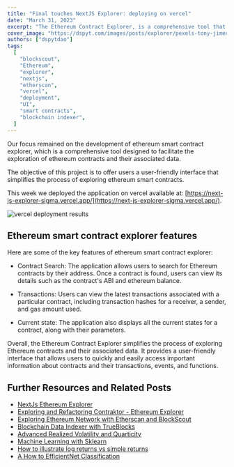 ```yaml
---
title: "Final touches NextJS Explorer: deploying on vercel"
date: "March 31, 2023"
excerpt: "The Ethereum Contract Explorer, is a comprehensive tool that simplifies the process of exploring Ethereum contracts."
cover_image: "https://dspyt.com/images/posts/explorer/pexels-tony-jimenez-12247840.webp"
authors: ["dspytdao"]
tags:
  [
    "blockscout",
    "Ethereum",
    "explorer",
    "nextjs",
    "etherscan",
    "vercel",
    "deployment",
    "UI",
    "smart contracts",
    "blockchain indexer",
  ]
---
```


Our focus remained on the development of ethereum smart contract explorer, which is a comprehensive tool designed to facilitate the exploration of ethereum contracts and their associated data.

The objective of this project is to offer users a user-friendly interface that simplifies the process of exploring ethereum smart contracts.

This week we deployed the application on vercel available at: [https://next-js-explorer-sigma.vercel.app/](https://next-js-explorer-sigma.vercel.app/).

![vercel deployment results](https://dspyt.com/images/posts/explorer/vercel8.webp)

## Ethereum smart contract explorer features

Here are some of the key features of ethereum smart contract explorer:

- Contract Search: The application allows users to search for Ethereum contracts by their address. Once a contract is found, users can view its details such as the contract's ABI and ethereum balance.

- Transactions: Users can view the latest transactions associated with a particular contract, including transaction hashes for a receiver, a sender, and gas amount used.

- Current state: The application also displays all the current states for a contract, along with their parameters.

Overall, the Ethereum Contract Explorer simplifies the process of exploring Ethereum contracts and their associated data. It provides a user-friendly interface that allows users to quickly and easily access important information about contracts and their transactions, events, and functions.

## Further Resources and Related Posts

- [NextJs Ethereum Explorer](https://github.com/Pfed-prog/NextJsExplorer)
- [Exploring and Refactoring Contraktor - Ethereum Explorer](https://dspyt.com/refactoring-contraktor)
- [Exploring Ethereum Network with Etherscan and BlockScout](https://dspyt.com/exploring-ethereum)
- [Blockchain Data Indexer with TrueBlocks](https://dspyt.com/blockchain-data-indexer-with-trueblocks)
- [Advanced Realized Volatility and Quarticity](https://dspyt.com/advanced-realized-volatility-and-quarticity)
- [Machine Learning with Sklearn](https://dspyt.com/machine-learning-time-series-temperature-data-modeling)
- [How to illustrate log returns vs simple returns](https://dspyt.com/simple-returns-log-return-and-volatility-simple-introduction)
- [A How to EfficientNet Classification](https://dspyt.com/efficientnet-classification)
